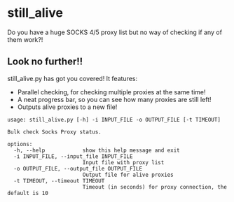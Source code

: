 # still_alive

Do you have a huge SOCKS 4/5 proxy list but no way of checking if any of them work?!

## Look no further!!

still_alive.py has got you covered! It features:
- Parallel checking, for checking multiple proxies at the same time!
- A neat progress bar, so you can see how many proxies are still left!
- Outputs alive proxies to a new file!

```
usage: still_alive.py [-h] -i INPUT_FILE -o OUTPUT_FILE [-t TIMEOUT]

Bulk check Socks Proxy status.

options:
  -h, --help            show this help message and exit
  -i INPUT_FILE, --input_file INPUT_FILE
                        Input file with proxy list
  -o OUTPUT_FILE, --output_file OUTPUT_FILE
                        Output file for alive proxies
  -t TIMEOUT, --timeout TIMEOUT
                        Timeout (in seconds) for proxy connection, the default is 10
```
